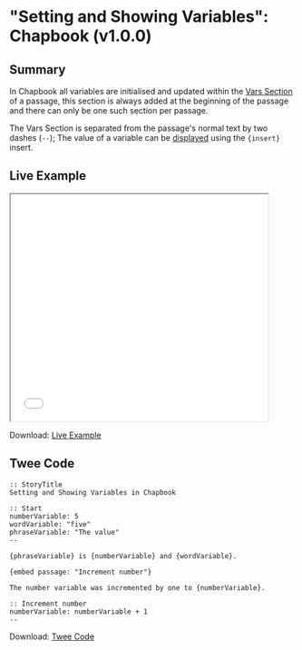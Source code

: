 # "Setting and Showing Variables": Chapbook (v1.0.0)

## Summary

In Chapbook all variables are initialised and updated within the [Vars Section](https://klembot.github.io/chapbook/guide/state/the-vars-section.html) of a passage, this section is always added at the beginning of the passage and there can only be one such section per passage.

The Vars Section is separated from the passage's normal text by two dashes (`--`); The value of a variable can be [displayed](https://klembot.github.io/chapbook/guide/state/displaying-variables.html) using the `{insert}` insert.

## Live Example

<section>
<iframe src="chapbook_settingandshowing_example.html" height=400 width=90%></iframe>

Download: <a href="chapbook_settingandshowing_example.html" target="_blank">Live Example</a>
</section>

## Twee Code

```
:: StoryTitle
Setting and Showing Variables in Chapbook

:: Start
numberVariable: 5
wordVariable: "five"
phraseVariable: "The value"
--

{phraseVariable} is {numberVariable} and {wordVariable}.

{embed passage: "Increment number"}

The number variable was incremented by one to {numberVariable}.

:: Increment number
numberVariable: numberVariable + 1
--

```

Download: <a href="chapbook_settingandshowing_twee.txt" target="_blank">Twee Code</a>

